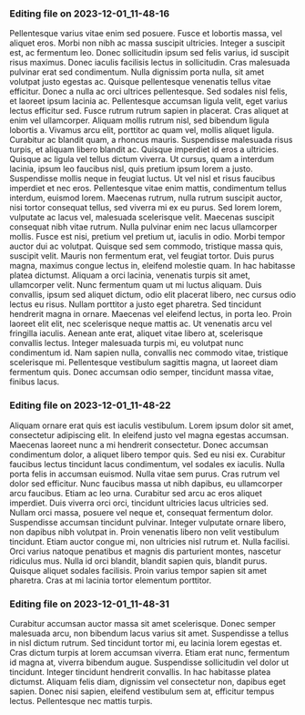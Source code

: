 

### Editing file on 2023-12-01_11-48-16

Pellentesque varius vitae enim sed posuere. Fusce et lobortis massa, vel aliquet eros. Morbi non nibh ac massa suscipit ultricies. Integer a suscipit est, ac fermentum leo. Donec sollicitudin ipsum sed felis varius, id suscipit risus maximus. Donec iaculis facilisis lectus in sollicitudin. Cras malesuada pulvinar erat sed condimentum. Nulla dignissim porta nulla, sit amet volutpat justo egestas ac. Quisque pellentesque venenatis tellus vitae efficitur. Donec a nulla ac orci ultrices pellentesque.
Sed sodales nisl felis, et laoreet ipsum lacinia ac. Pellentesque accumsan ligula velit, eget varius lectus efficitur sed. Fusce rutrum rutrum sapien in placerat. Cras aliquet at enim vel ullamcorper. Aliquam mollis rutrum nisl, sed bibendum ligula lobortis a. Vivamus arcu elit, porttitor ac quam vel, mollis aliquet ligula. Curabitur ac blandit quam, a rhoncus mauris. Suspendisse malesuada risus turpis, et aliquam libero blandit ac. Quisque imperdiet id eros a ultricies. Quisque ac ligula vel tellus dictum viverra. Ut cursus, quam a interdum lacinia, ipsum leo faucibus nisl, quis pretium ipsum lorem a justo. Suspendisse mollis neque in feugiat luctus.
Ut vel nisl et risus faucibus imperdiet et nec eros. Pellentesque vitae enim mattis, condimentum tellus interdum, euismod lorem. Maecenas rutrum, nulla rutrum suscipit auctor, nisi tortor consequat tellus, sed viverra mi ex eu purus. Sed lorem lorem, vulputate ac lacus vel, malesuada scelerisque velit. Maecenas suscipit consequat nibh vitae rutrum. Nulla pulvinar enim nec lacus ullamcorper mollis. Fusce est nisi, pretium vel pretium ut, iaculis in odio. Morbi tempor auctor dui ac volutpat. Quisque sed sem commodo, tristique massa quis, suscipit velit. Mauris non fermentum erat, vel feugiat tortor. Duis purus magna, maximus congue lectus in, eleifend molestie quam. In hac habitasse platea dictumst. Aliquam a orci lacinia, venenatis turpis sit amet, ullamcorper velit. Nunc fermentum quam ut mi luctus aliquam. Duis convallis, ipsum sed aliquet dictum, odio elit placerat libero, nec cursus odio lectus eu risus. Nullam porttitor a justo eget pharetra.
Sed tincidunt hendrerit magna in ornare. Maecenas vel eleifend lectus, in porta leo. Proin laoreet elit elit, nec scelerisque neque mattis ac. Ut venenatis arcu vel fringilla iaculis. Aenean ante erat, aliquet vitae libero at, scelerisque convallis lectus. Integer malesuada turpis mi, eu volutpat nunc condimentum id. Nam sapien nulla, convallis nec commodo vitae, tristique scelerisque mi. Pellentesque vestibulum sagittis magna, ut laoreet diam fermentum quis. Donec accumsan odio semper, tincidunt massa vitae, finibus lacus.




### Editing file on 2023-12-01_11-48-22

Aliquam ornare erat quis est iaculis vestibulum. Lorem ipsum dolor sit amet, consectetur adipiscing elit. In eleifend justo vel magna egestas accumsan. Maecenas laoreet nunc a mi hendrerit consectetur. Donec accumsan condimentum dolor, a aliquet libero tempor quis. Sed eu nisi ex. Curabitur faucibus lectus tincidunt lacus condimentum, vel sodales ex iaculis. Nulla porta felis in accumsan euismod. Nulla vitae sem purus. Cras rutrum vel dolor sed efficitur.
Nunc faucibus massa ut nibh dapibus, eu ullamcorper arcu faucibus. Etiam ac leo urna. Curabitur sed arcu ac eros aliquet imperdiet. Duis viverra orci orci, tincidunt ultricies lacus ultricies sed. Nullam orci massa, posuere vel neque et, consequat fermentum dolor. Suspendisse accumsan tincidunt pulvinar. Integer vulputate ornare libero, non dapibus nibh volutpat in. Proin venenatis libero non velit vestibulum tincidunt.
Etiam auctor congue mi, non ultricies nisl rutrum et. Nulla facilisi. Orci varius natoque penatibus et magnis dis parturient montes, nascetur ridiculus mus. Nulla id orci blandit, blandit sapien quis, blandit purus. Quisque aliquet sodales facilisis. Proin varius tempor sapien sit amet pharetra. Cras at mi lacinia tortor elementum porttitor.




### Editing file on 2023-12-01_11-48-31

Curabitur accumsan auctor massa sit amet scelerisque. Donec semper malesuada arcu, non bibendum lacus varius sit amet. Suspendisse a tellus in nisl dictum rutrum. Sed tincidunt tortor mi, eu lacinia lorem egestas et. Cras dictum turpis at lorem accumsan viverra. Etiam erat nunc, fermentum id magna at, viverra bibendum augue. Suspendisse sollicitudin vel dolor ut tincidunt. Integer tincidunt hendrerit convallis. In hac habitasse platea dictumst. Aliquam felis diam, dignissim vel consectetur non, dapibus eget sapien. Donec nisi sapien, eleifend vestibulum sem at, efficitur tempus lectus. Pellentesque nec mattis turpis.



